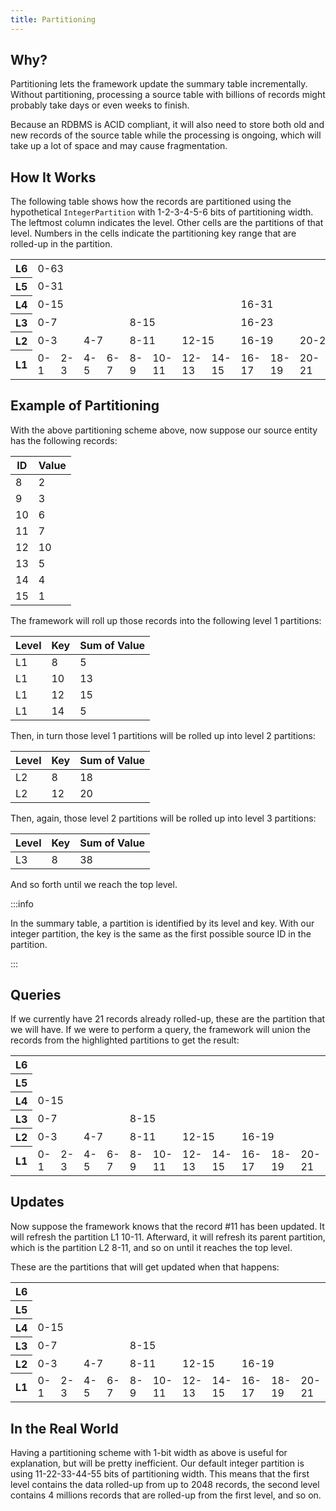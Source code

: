 ```yaml
---
title: Partitioning
---
```


## Why?

Partitioning lets the framework update the summary table incrementally. Without
partitioning, processing a source table with billions of records might probably
take days or even weeks to finish.

Because an RDBMS is ACID compliant, it will also need to store both old and
new records of the source table while the processing is ongoing, which will
take up a lot of space and may cause fragmentation.

## How It Works

The following table shows how the records are partitioned using the hypothetical
`IntegerPartition` with 1-2-3-4-5-6 bits of partitioning width. The leftmost
column indicates the level. Other cells are the partitions of that level.
Numbers in the cells indicate the partitioning key range that are rolled-up in
the partition.

<table class="partitioning">

<tr>
<th>L6</th>
<td colspan="32">0-63</td>
</tr>

<tr>
<th>L5</th>
<td colspan="16">0-31</td>
<td colspan="16">32-63</td>
</tr>

<tr>
<th>L4</th>
<td colspan="8">0-15</td>
<td colspan="8">16-31</td>
<td colspan="8">32-47</td>
<td colspan="8">48-63</td>
</tr>

<tr>
<th>L3</th>
<td colspan="4">0-7</td>
<td colspan="4">8-15</td>
<td colspan="4">16-23</td>
<td colspan="4">24-31</td>
<td colspan="4">32-39</td>
<td colspan="4">40-47</td>
<td colspan="4">48-55</td>
<td colspan="4">56-63</td>
</tr>

<tr>
<th>L2</th>
<td colspan="2">0-3</td>
<td colspan="2">4-7</td>
<td colspan="2">8-11</td>
<td colspan="2">12-15</td>
<td colspan="2">16-19</td>
<td colspan="2">20-23</td>
<td colspan="2">24-27</td>
<td colspan="2">28-31</td>
<td colspan="2">32-35</td>
<td colspan="2">36-39</td>
<td colspan="2">40-43</td>
<td colspan="2">44-47</td>
<td colspan="2">48-51</td>
<td colspan="2">52-55</td>
<td colspan="2">56-59</td>
<td colspan="2">60-63</td>
</tr>

<tr>
<th>L1</th>
<td>0-1</td>
<td>2-3</td>
<td>4-5</td>
<td>6-7</td>
<td>8-9</td>
<td>10-11</td>
<td>12-13</td>
<td>14-15</td>
<td>16-17</td>
<td>18-19</td>
<td>20-21</td>
<td>22-23</td>
<td>24-25</td>
<td>26-27</td>
<td>28-29</td>
<td>30-31</td>
<td>32-33</td>
<td>34-35</td>
<td>36-37</td>
<td>38-39</td>
<td>40-41</td>
<td>42-43</td>
<td>44-45</td>
<td>46-47</td>
<td>48-49</td>
<td>50-51</td>
<td>52-53</td>
<td>54-55</td>
<td>56-57</td>
<td>58-59</td>
<td>60-61</td>
<td>62-63</td>
</tr>

</table>

## Example of Partitioning

With the above partitioning scheme above, now suppose our source entity has the
following records:

| ID | Value |
|----|-------|
| 8  | 2     |
| 9  | 3     |
| 10 | 6     |
| 11 | 7     |
| 12 | 10    |
| 13 | 5     |
| 14 | 4     |
| 15 | 1     |

The framework will roll up those records into the following level 1 partitions:

| Level | Key | Sum of Value |
|-------|-----|--------------|
| L1    | 8   | 5            |
| L1    | 10  | 13           |
| L1    | 12  | 15           |
| L1    | 14  | 5            |

Then, in turn those level 1 partitions will be rolled up into level 2 partitions:

| Level | Key | Sum of Value |
|-------|-----|--------------|
| L2    | 8   | 18           |
| L2    | 12  | 20           |

Then, again, those level 2 partitions will be rolled up into level 3 partitions:

| Level | Key | Sum of Value |
|-------|-----|--------------|
| L3    | 8   | 38           |

And so forth until we reach the top level.

:::info

In the summary table, a partition is identified by its level and key. With our
integer partition, the key is the same as the first possible source ID in the partition.

:::

## Queries

If we currently have 21 records already rolled-up, these are the partition that
we will have. If we were to perform a query, the framework will union the
records from the highlighted partitions to get the result:

<table class="partitioning">

<tr>
<th>L6</th>
</tr>

<tr>
<th>L5</th>
</tr>

<tr>
<th>L4</th>
<td colspan="8" class="highlight">0-15</td>
</tr>

<tr>
<th>L3</th>
<td colspan="4">0-7</td>
<td colspan="4">8-15</td>
</tr>

<tr>
<th>L2</th>
<td colspan="2">0-3</td>
<td colspan="2">4-7</td>
<td colspan="2">8-11</td>
<td colspan="2">12-15</td>
<td colspan="2" class="highlight">16-19</td>
</tr>

<tr>
<th>L1</th>
<td>0-1</td>
<td>2-3</td>
<td>4-5</td>
<td>6-7</td>
<td>8-9</td>
<td>10-11</td>
<td>12-13</td>
<td>14-15</td>
<td>16-17</td>
<td>18-19</td>
<td class="highlight">20-21</td>
</tr>

</table>

## Updates

Now suppose the framework knows that the record #11 has been updated. It will
refresh the partition L1 10-11. Afterward, it will refresh its parent partition,
which is the partition L2 8-11, and so on until it reaches the top level.

These are the partitions that will get updated when that happens:

<table class="partitioning">

<tr>
<th>L6</th>
</tr>

<tr>
<th>L5</th>
</tr>

<tr>
<th>L4</th>
<td colspan="8" class="highlight">0-15</td>
</tr>

<tr>
<th>L3</th>
<td colspan="4">0-7</td>
<td class="highlight" colspan="4">8-15</td>
</tr>

<tr>
<th>L2</th>
<td colspan="2">0-3</td>
<td colspan="2">4-7</td>
<td class="highlight" colspan="2">8-11</td>
<td colspan="2">12-15</td>
<td colspan="2">16-19</td>
</tr>

<tr>
<th>L1</th>
<td>0-1</td>
<td>2-3</td>
<td>4-5</td>
<td>6-7</td>
<td>8-9</td>
<td class="highlight">10-11</td>
<td>12-13</td>
<td>14-15</td>
<td>16-17</td>
<td>18-19</td>
<td>20-21</td>
</tr>

</table>

## In the Real World

Having a partitioning scheme with 1-bit width as above is useful for
explanation, but will be pretty inefficient. Our default integer partition is
using 11-22-33-44-55 bits of partitioning width. This means that the first level
contains the data rolled-up from up to 2048 records, the second level contains 4
millions records that are rolled-up from the first level, and so on.
